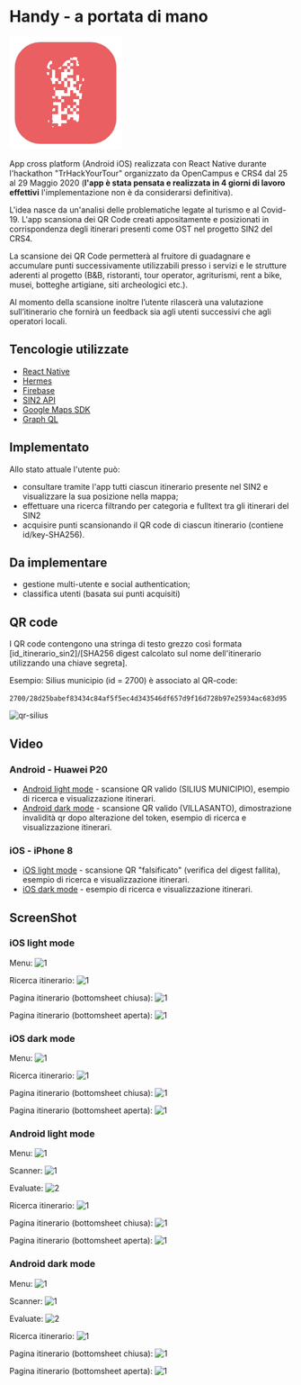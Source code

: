 # Handy - a portata di mano

![alt text](https://raw.githubusercontent.com/marinimau/Handy/master/icon%20(2).png)

App cross platform (Android iOS) realizzata con React Native durante l'hackathon "TrHackYourTour" organizzato da OpenCampus e CRS4 dal 25 al 29 Maggio 2020 (**l'app è stata pensata e realizzata in 4 giorni di lavoro effettivi** l'implementazione non è da considerarsi definitiva).

L'idea nasce da un'analisi delle problematiche legate al turismo e al Covid-19. L'app scansiona dei QR Code creati appositamente e posizionati in corrispondenza degli itinerari presenti come OST nel progetto SIN2 del CRS4.

La scansione dei QR Code permetterà al fruitore di guadagnare e accumulare punti successivamente utilizzabili presso i servizi e le strutture aderenti al progetto (B&B, ristoranti, tour operator, agriturismi, rent a bike, musei, botteghe artigiane, siti archeologici etc.).

Al momento della scansione inoltre l’utente rilascerà una valutazione sull’itinerario che fornirà un feedback sia agli utenti successivi che agli operatori locali.


## Tencologie utilizzate

* [React Native](https://reactnative.dev/)
* [Hermes](https://hermesengine.dev/)
* [Firebase](https::/firebase.google.com)
* [SIN2 API](https://api.turismoattivo.sardegnaturismo.it/sin2-api)
* [Google Maps SDK](https://developers.google.com/maps/documentation/)
* [Graph QL](https://graphql.org/)

## Implementato

Allo stato attuale l'utente può: 
* consultare tramite l'app tutti ciascun itinerario  presente nel SIN2 e visualizzare la sua posizione nella mappa;
* effettuare una ricerca filtrando per categoria e fulltext tra gli itinerari del SIN2
* acquisire punti scansionando il QR code di ciascun itinerario (contiene id/key-SHA256).

## Da implementare

* gestione multi-utente e social authentication;
* classifica utenti (basata sui punti acquisiti)

## QR code

I QR code contengono una stringa di testo grezzo così formata  [id_itinerario_sin2]/[SHA256 digest calcolato sul nome dell'itinerario utilizzando una chiave segreta].
  
Esempio: Silius municipio (id = 2700) è associato al QR-code:

```2700/28d25babef83434c84af5f5ec4d343546df657d9f16d728b97e25934ac683d95```

![qr-silius](https://raw.githubusercontent.com/marinimau/Handy/master/screenshoot/qr/silius-qr.png)

## Video

### Android - Huawei P20

* [Android light mode](https://youtu.be/k-oXiVdOq1k) - scansione QR valido (SILIUS MUNICIPIO), esempio di ricerca e visualizzazione itinerari.
* [Android dark mode](https://youtu.be/1MfEBz2o-u0) - scansione QR valido (VILLASANTO), dimostrazione invalidità qr dopo alterazione del token, esempio di ricerca e visualizzazione itinerari.

### iOS - iPhone 8

* [iOS light mode](https://youtu.be/shrm2kgtFRc) - scansione QR "falsificato" (verifica del digest fallita), esempio di ricerca e visualizzazione itinerari.
* [iOS dark mode](https://youtu.be/4UqtJ_1EuAY) - esempio di ricerca e visualizzazione itinerari.

## ScreenShot

### iOS light mode

Menu:
![1](https://raw.githubusercontent.com/marinimau/Handy/master/screenshoot/ios/light_mode/Simulator%20Screen%20Shot%20-%20iPhone%2011%20-%202020-05-28%20at%2019.34.32.png)

Ricerca itinerario:
![1](https://raw.githubusercontent.com/marinimau/Handy/master/screenshoot/ios/light_mode/Simulator%20Screen%20Shot%20-%20iPhone%2011%20-%202020-05-28%20at%2019.35.00.png)


Pagina itinerario (bottomsheet chiusa):
![1](https://raw.githubusercontent.com/marinimau/Handy/master/screenshoot/ios/light_mode/Simulator%20Screen%20Shot%20-%20iPhone%2011%20-%202020-05-28%20at%2019.35.08.png)

Pagina itinerario (bottomsheet aperta):
![1](https://raw.githubusercontent.com/marinimau/Handy/master/screenshoot/ios/light_mode/Simulator%20Screen%20Shot%20-%20iPhone%2011%20-%202020-05-28%20at%2019.35.13.png)

### iOS dark mode

Menu:
![1](https://raw.githubusercontent.com/marinimau/Handy/master/screenshoot/ios/dark_mode/Simulator%20Screen%20Shot%20-%20iPhone%2011%20-%202020-05-28%20at%2020.46.19.png)

Ricerca itinerario:
![1](https://raw.githubusercontent.com/marinimau/Handy/master/screenshoot/ios/dark_mode/Simulator%20Screen%20Shot%20-%20iPhone%2011%20-%202020-05-28%20at%2020.47.29.png)


Pagina itinerario (bottomsheet chiusa):
![1](https://raw.githubusercontent.com/marinimau/Handy/master/screenshoot/ios/dark_mode/Simulator%20Screen%20Shot%20-%20iPhone%2011%20-%202020-05-28%20at%2020.46.47.png)

Pagina itinerario (bottomsheet aperta):
![1](https://raw.githubusercontent.com/marinimau/Handy/master/screenshoot/ios/dark_mode/Simulator%20Screen%20Shot%20-%20iPhone%2011%20-%202020-05-28%20at%2020.46.49.png)


### Android light mode

Menu:
![1](https://raw.githubusercontent.com/marinimau/Handy/master/screenshoot/android/lightMode/Screenshot_20200528_201946_com.marinimau.trhackyourtour.jpg)

Scanner:
![1](https://raw.githubusercontent.com/marinimau/Handy/master/screenshoot/android/lightMode/Screenshot_20200528_201941_com.marinimau.trhackyourtour.jpg)

Evaluate:
![2](https://github.com/marinimau/Handy/blob/master/screenshoot/android/lightMode/Screenshot_20200528_201930_com.marinimau.trhackyourtour.jpg)

Ricerca itinerario:
![1](https://raw.githubusercontent.com/marinimau/Handy/master/screenshoot/android/lightMode/Screenshot_20200528_202015_com.marinimau.trhackyourtour.jpg)


Pagina itinerario (bottomsheet chiusa):
![1](https://raw.githubusercontent.com/marinimau/Handy/master/screenshoot/android/lightMode/Screenshot_20200528_202156_host.exp.exponent.jpg)

Pagina itinerario (bottomsheet aperta):
![1](https://raw.githubusercontent.com/marinimau/Handy/master/screenshoot/android/lightMode/Screenshot_20200528_202203_host.exp.exponent.jpg)


### Android dark mode

Menu:
![1](https://raw.githubusercontent.com/marinimau/Handy/master/screenshoot/android/darkMode/Screenshot_20200528_205722_host.exp.exponent.jpg)

Scanner:
![1]()

Evaluate:
![2](https://github.com/marinimau/Handy/blob/master/screenshoot/android/darkMode/Screenshot_20200528_205716_host.exp.exponent.jpg)

Ricerca itinerario:
![1](https://raw.githubusercontent.com/marinimau/Handy/master/screenshoot/android/darkMode/Screenshot_20200528_205741_host.exp.exponent.jpg)


Pagina itinerario (bottomsheet chiusa):
![1](https://raw.githubusercontent.com/marinimau/Handy/master/screenshoot/android/darkMode/Screenshot_20200528_205752_host.exp.exponent.jpg)

Pagina itinerario (bottomsheet aperta):
![1](https://raw.githubusercontent.com/marinimau/Handy/master/screenshoot/android/darkMode/Screenshot_20200528_205756_host.exp.exponent.jpg)






